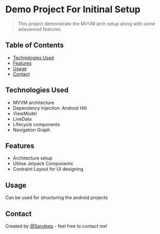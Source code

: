 # Demo Project For Initinal Setup
> This project demonstrate the MVVM arch setup along with some adavanced features.

## Table of Contents
* [Technologies Used](#technologies-used)
* [Features](#features)
* [Usage](#usage)
* [Contact](#contact)
<!-- * [License](#license) -->


## Technologies Used
- MVVM architecture 
- Dependency Injection: Android Hilt
- ViewModel
- LiveData
- Lifecycle components
- Navigation Graph


## Features
- Architecture setup
- Utilise Jetpack Components
- Contraint Layout for UI designing


## Usage
Can be used for structuring the android projects


## Contact
Created by [@Sandeep](https://sandeepksatpute.wixsite.com/resume) - feel free to contact me!


<!-- Optional -->
<!-- ## License -->
<!-- This project is open source and available under the [... License](). -->

<!-- You don't have to include all sections - just the one's relevant to your project -->
